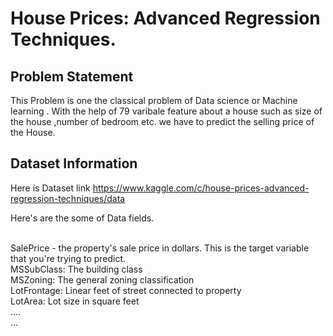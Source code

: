 # House Prices: Advanced Regression Techniques.


## Problem Statement
This Problem is one the classical problem of Data science or Machine learning . With the help of 79 varibale feature about a house such as size of the house ,number of bedroom etc.  we have to predict the selling price of the House. 

## Dataset Information
Here is Dataset link https://www.kaggle.com/c/house-prices-advanced-regression-techniques/data

Here's are the some of Data fields.<br><br>

SalePrice - the property's sale price in dollars. This is the target variable that you're trying to predict.<br>
MSSubClass: The building class<br>
MSZoning: The general zoning classification<br>
LotFrontage: Linear feet of street connected to property<br>
LotArea: Lot size in square feet<br>
....<br>
...<br><br>



